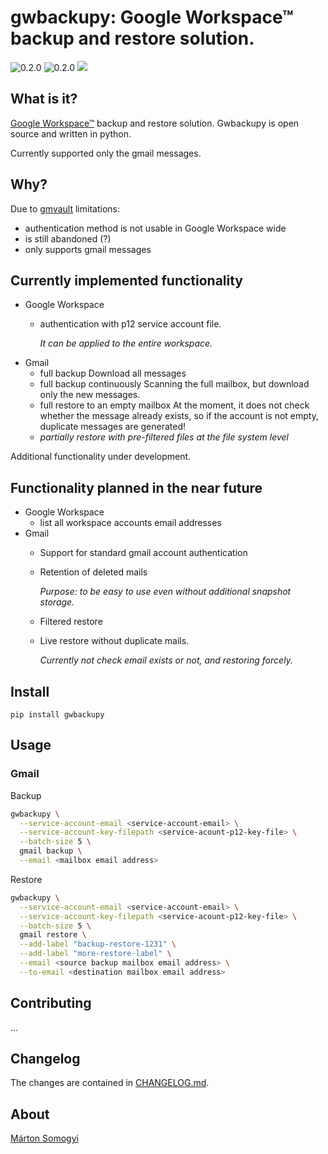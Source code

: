 # gwbackupy: Google Workspace™ backup and restore solution.

![0.2.0](https://img.shields.io/github/v/release/smartondev/gwbackupy)
![0.2.0](https://img.shields.io/pypi/v/gwbackupy)
![](https://img.shields.io/github/license/smartondev/gwbackupy)

## What is it?

[Google Workspace™](https://workspace.google.com/) backup and restore solution. Gwbackupy is open source and written in python.

Currently supported only the gmail messages.

## Why?

Due to [gmvault](https://github.com/gaubert/gmvault) limitations:
- authentication method is not usable in Google Workspace wide
- is still abandoned (?)
- only supports gmail messages

## Currently implemented functionality

- Google Workspace
  - authentication with p12 service account file.
    
    *It can be applied to the entire workspace.*
- Gmail
  - full backup
    Download all messages
  - full backup continuously
    Scanning the full mailbox, but download only the new messages.
  - full restore to an empty mailbox
    At the moment, it does not check whether the message already exists, so if the account is not empty, duplicate messages are generated!
  - *partially restore with pre-filtered files at the file system level*

Additional functionality under development.

## Functionality planned in the near future

- Google Workspace
  - list all workspace accounts email addresses
- Gmail
  - Support for standard gmail account authentication
  - Retention of deleted mails
    
    *Purpose: to be easy to use even without additional snapshot storage.*
  - Filtered restore
  - Live restore without duplicate mails.
    
    *Currently not check email exists or not, and restoring forcely.*

## Install

`pip install gwbackupy`

## Usage

### Gmail

Backup

```bash
gwbackupy \
  --service-account-email <service-account-email> \
  --service-account-key-filepath <service-acount-p12-key-file> \
  --batch-size 5 \
  gmail backup \
  --email <mailbox email address>
```

Restore

```bash
gwbackupy \
  --service-account-email <service-account-email> \
  --service-account-key-filepath <service-acount-p12-key-file> \
  --batch-size 5 \
  gmail restore \
  --add-label "backup-restore-1231" \
  --add-label "more-restore-label" \
  --email <source backup mailbox email address> \
  --to-email <destination mailbox email address>
```

## Contributing

...

## Changelog

The changes are contained in [CHANGELOG.md](CHANGELOG.md).

## About

[Márton Somogyi](https://github.com/Kamarton)
